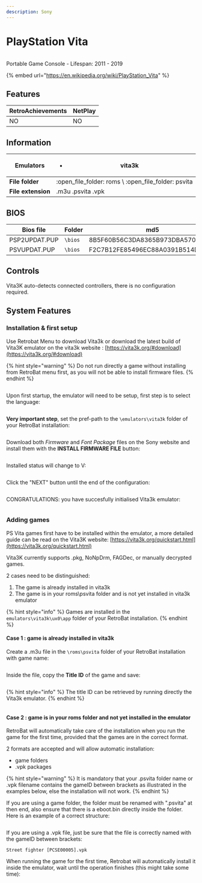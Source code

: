 ```yaml
---
description: Sony
---
```


# PlayStation Vita

<figure><img src="https://i.imgur.com/as0rgjr.png" alt=""><figcaption></figcaption></figure>

Portable Game Console - Lifespan: 2011 - 2019

{% embed url="https://en.wikipedia.org/wiki/PlayStation_Vita" %}

## Features

| RetroAchievements | NetPlay |
| ----------------- | ------- |
| NO                | NO      |

## Information

| **Emulators**      | <ul><li>vita3k</li></ul>                                |
| ------------------ | ------------------------------------------------------- |
| **File folder**    | :open\_file\_folder: roms \ :open\_file\_folder: psvita |
| **File extension** | .m3u .psvita .vpk                                       |

## BIOS

| Bios file     | Folder  | md5                              |
| ------------- | ------- | -------------------------------- |
| PSP2UPDAT.PUP | `\bios` | 8B5F60B56C3DA8365B973DBA570C53A5 |
| PSVUPDAT.PUP  | `\bios` | F2C7B12FE85496EC88A0391B514D6E3B |

## Controls

Vita3K auto-detects connected controllers, there is no configuration required.

## System Features

### Installation & first setup

Use Retrobat Menu to download Vita3k or download the latest build of Vita3K emulator on the vita3k website : [https://vita3k.org/#download](https://vita3k.org/#download)

{% hint style="warning" %}
Do not run directly a game without installing from RetroBat menu first, as you will not be able to install firmware files.
{% endhint %}

<figure><img src="https://i.imgur.com/k9c9vpN.png" alt=""><figcaption></figcaption></figure>

Upon first startup, the emulator will need to be setup, first step is to select the language:

<figure><img src="https://i.imgur.com/UiqGo28.png" alt=""><figcaption></figcaption></figure>

**Very important step**, set the pref-path to the `\emulators\vita3k` folder of your RetroBat installation:

<figure><img src="https://i.imgur.com/e5JxlMn.png" alt=""><figcaption></figcaption></figure>

Download both _Firmware_ and _Font Package_ files on the Sony website and install them with the **INSTALL FIRMWARE FILE** button:

<figure><img src="https://i.imgur.com/TecEwYu.png" alt=""><figcaption></figcaption></figure>

Installed status will change to V:

<figure><img src="https://i.imgur.com/JmQbJpH.png" alt=""><figcaption></figcaption></figure>

Click the "NEXT" button until the end of the configuration:

<figure><img src="https://i.imgur.com/oJgHNvm.png" alt=""><figcaption></figcaption></figure>

CONGRATULATIONS: you have succesfully initialised Vita3k emulator:

<figure><img src="https://i.imgur.com/9NmozWv.png" alt=""><figcaption></figcaption></figure>

### Adding games

PS Vita games first have to be installed within the emulator, a more detailed guide can be read on the Vita3K website: [https://vita3k.org/quickstart.html](https://vita3k.org/quickstart.html)

Vita3K currently supports .pkg, NoNpDrm, FAGDec, or manually decrypted games.&#x20;

2 cases need to be distinguished:

1. The game is already installed in vita3k
2. The game is in your roms\psvita folder and is not yet installed in vita3k emulator

{% hint style="info" %}
Games are installed in the `emulators\vita3k\ux0\app` folder of your RetroBat installation.
{% endhint %}

#### Case 1 : game is already installed in vita3k

Create a .m3u file in the `\roms\psvita` folder of your RetroBat installation with game name:

<figure><img src="https://i.imgur.com/tfILs19.png" alt=""><figcaption></figcaption></figure>

Inside the file, copy the **Title ID** of the game and save:

<figure><img src="https://i.imgur.com/Fs8a98E.png" alt=""><figcaption></figcaption></figure>

{% hint style="info" %}
The title ID can be retrieved by running directly the Vita3k emulator.
{% endhint %}

<figure><img src="https://i.imgur.com/edf1nck.png" alt=""><figcaption></figcaption></figure>

#### Case 2 : game is in your roms folder and not yet installed in the emulator

RetroBat will automatically take care of the installation when you run the game for the first time, provided that the games are in the correct format.



2 formats are accepted and will allow automatic installation:

* game folders
* .vpk packages

{% hint style="warning" %}
It is mandatory that your .psvita folder name or .vpk filename contains the gameID between brackets as illustrated in the examples below, else the installation will not work.
{% endhint %}

If you are using a game folder, the folder must be renamed with ".psvita" at then end, also ensure that there is a eboot.bin directly inside the folder. Here is an example of a correct structure:

<figure><img src="https://i.imgur.com/Anjm21x.png" alt=""><figcaption></figcaption></figure>

If you are using a .vpk file, just be sure that the file is correctly named with the gameID between brackets:

```
Street fighter [PCSE00005].vpk
```

When running the game for the first time, Retrobat will automatically install it inside the emulator, wait until the operation finishes (this might take some time):

<figure><img src="https://i.imgur.com/bYSh81f.png" alt=""><figcaption></figcaption></figure>

